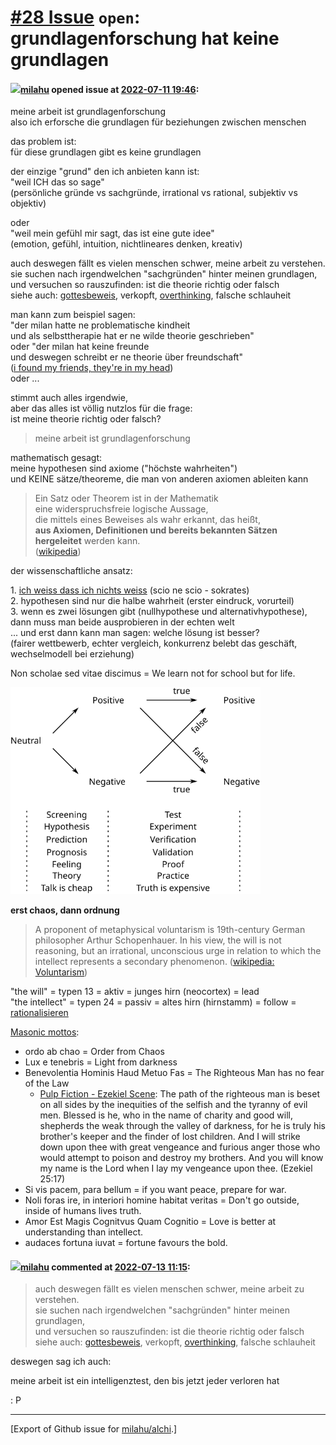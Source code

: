 # [\#28 Issue](https://github.com/milahu/alchi/issues/28) `open`: grundlagenforschung hat keine grundlagen

#### <img src="https://avatars.githubusercontent.com/u/12958815?v=4" width="50">[milahu](https://github.com/milahu) opened issue at [2022-07-11 19:46](https://github.com/milahu/alchi/issues/28):

meine arbeit ist grundlagenforschung  
also ich erforsche die grundlagen für beziehungen zwischen menschen

das problem ist:  
für diese grundlagen gibt es keine grundlagen

der einzige "grund" den ich anbieten kann ist:  
"weil ICH das so sage"  
(persönliche gründe vs sachgründe, irrational vs rational, subjektiv vs
objektiv)

oder  
"weil mein gefühl mir sagt, das ist eine gute idee"  
(emotion, gefühl, intuition, nichtlineares denken, kreativ)

auch deswegen fällt es vielen menschen schwer, meine arbeit zu
verstehen.  
sie suchen nach irgendwelchen "sachgründen" hinter meinen grundlagen,  
und versuchen so rauszufinden: ist die theorie richtig oder falsch  
siehe auch: [gottesbeweis](https://de.wikipedia.org/wiki/Gottesbeweis),
verkopft,
[overthinking](https://en.wikipedia.org/wiki/Analysis_paralysis),
falsche schlauheit

man kann zum beispiel sagen:  
"der milan hatte ne problematische kindheit  
und als selbsttherapie hat er ne wilde theorie geschrieben"  
oder "der milan hat keine freunde  
und deswegen schreibt er ne theorie über freundschaft"  
([i found my friends, they're in my
head](https://www.youtube.com/watch?v=LYfnBsaTVEo#title=Nirvana%20-%20Lithium))  
oder ...

stimmt auch alles irgendwie,  
aber das alles ist völlig nutzlos für die frage:  
ist meine theorie richtig oder falsch?

> meine arbeit ist grundlagenforschung

mathematisch gesagt:  
meine hypothesen sind axiome ("höchste wahrheiten")  
und KEINE sätze/theoreme, die man von anderen axiomen ableiten kann

> Ein Satz oder Theorem ist in der Mathematik  
> eine widerspruchsfreie logische Aussage,  
> die mittels eines Beweises als wahr erkannt, das heißt,  
> **aus Axiomen, Definitionen und bereits bekannten Sätzen hergeleitet**
> werden kann.  
> ([wikipedia](https://de.wikipedia.org/wiki/Satz_(Mathematik)))

der wissenschaftliche ansatz:

1\. [ich weiss dass ich nichts
weiss](https://de.wikipedia.org/wiki/Ich_wei%C3%9F,_dass_ich_nichts_wei%C3%9F)
(scio ne scio - sokrates)  
2. hypothesen sind nur die halbe wahrheit (erster eindruck, vorurteil)  
3. wenn es zwei lösungen gibt (nullhypothese und alternativhypothese),  
dann muss man beide ausprobieren in der echten welt  
... und erst dann kann man sagen: welche lösung ist besser?  
(fairer wettbewerb, echter vergleich, konkurrenz belebt das geschäft,
wechselmodell bei erziehung)

Non scholae sed vitae discimus = We learn not for school but for life.

<img width="400" src="https://raw.githubusercontent.com/milahu/alchi/master/src/images/two-step-test-screening-and-test-positive-negative-true-false.svg">

**erst chaos, dann ordnung**

> A proponent of metaphysical voluntarism is 19th-century German
> philosopher Arthur Schopenhauer. In his view, the will is not
> reasoning, but an irrational, unconscious urge in relation to which
> the intellect represents a secondary phenomenon. ([wikipedia:
> Voluntarism](https://en.wikipedia.org/wiki/Voluntarism_(philosophy)#Metaphysical_voluntarism))

"the will" = typen 13 = aktiv = junges hirn (neocortex) = lead  
"the intellect" = typen 24 = passiv = altes hirn (hirnstamm) = follow =
[rationalisieren](https://de.wikipedia.org/wiki/Rationalisierung_(Psychologie))

[Masonic
mottos](https://www.freimaurer-wiki.de/index.php/En:_Masonic_mottoes):

-   ordo ab chao = Order from Chaos
-   Lux e tenebris = Light from darkness
-   Benevolentia Hominis Haud Metuo Fas = The Righteous Man has no fear
    of the Law
    -   [Pulp Fiction - Ezekiel
        Scene](https://www.youtube.com/watch?v=wtf5ZoFiKm0): The path of
        the righteous man is beset on all sides by the inequities of the
        selfish and the tyranny of evil men. Blessed is he, who in the
        name of charity and good will, shepherds the weak through the
        valley of darkness, for he is truly his brother's keeper and the
        finder of lost children. And I will strike down upon thee with
        great vengeance and furious anger those who would attempt to
        poison and destroy my brothers. And you will know my name is the
        Lord when I lay my vengeance upon thee. (Ezekiel 25:17)
-   Si vis pacem, para bellum = if you want peace, prepare for war.
-   Noli foras ire, in interiori homine habitat veritas = Don't go
    outside, inside of humans lives truth.
-   Amor Est Magis Cognitvus Quam Cognitio = Love is better at
    understanding than intellect.
-   audaces fortuna iuvat = fortune favours the bold.

#### <img src="https://avatars.githubusercontent.com/u/12958815?v=4" width="50">[milahu](https://github.com/milahu) commented at [2022-07-13 11:15](https://github.com/milahu/alchi/issues/28#issuecomment-1183092059):

> auch deswegen fällt es vielen menschen schwer, meine arbeit zu
> verstehen.  
> sie suchen nach irgendwelchen "sachgründen" hinter meinen
> grundlagen,  
> und versuchen so rauszufinden: ist die theorie richtig oder falsch  
> siehe auch:
> [gottesbeweis](https://de.wikipedia.org/wiki/Gottesbeweis), verkopft,
> [overthinking](https://en.wikipedia.org/wiki/Analysis_paralysis),
> falsche schlauheit

deswegen sag ich auch:

meine arbeit ist ein intelligenztest, den bis jetzt jeder verloren hat

: P

------------------------------------------------------------------------

\[Export of Github issue for
[milahu/alchi](https://github.com/milahu/alchi).\]
